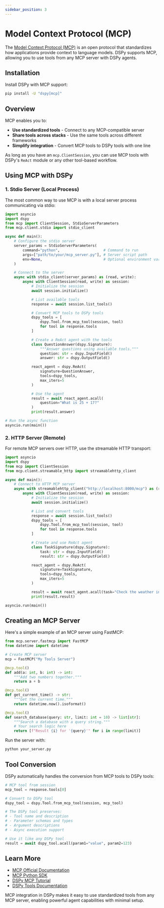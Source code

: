 ```yaml
---
sidebar_position: 3
---
```


# Model Context Protocol (MCP)

The [Model Context Protocol (MCP)](https://modelcontextprotocol.io/) is an open protocol that standardizes how applications provide context to language models. DSPy supports MCP, allowing you to use tools from any MCP server with DSPy agents.

## Installation

Install DSPy with MCP support:

```bash
pip install -U "dspy[mcp]"
```

## Overview

MCP enables you to:

- **Use standardized tools** - Connect to any MCP-compatible server
- **Share tools across stacks** - Use the same tools across different frameworks
- **Simplify integration** - Convert MCP tools to DSPy tools with one line

As long as you have an `mcp.ClientSession`, you can use MCP tools with DSPy's `ReAct` module or any other tool-based workflow.

## Using MCP with DSPy

### 1. Stdio Server (Local Process)

The most common way to use MCP is with a local server process communicating via stdio:

```python
import asyncio
import dspy
from mcp import ClientSession, StdioServerParameters
from mcp.client.stdio import stdio_client

async def main():
    # Configure the stdio server
    server_params = StdioServerParameters(
        command="python",                    # Command to run
        args=["path/to/your/mcp_server.py"], # Server script path
        env=None,                            # Optional environment variables
    )

    # Connect to the server
    async with stdio_client(server_params) as (read, write):
        async with ClientSession(read, write) as session:
            # Initialize the session
            await session.initialize()

            # List available tools
            response = await session.list_tools()

            # Convert MCP tools to DSPy tools
            dspy_tools = [
                dspy.Tool.from_mcp_tool(session, tool)
                for tool in response.tools
            ]

            # Create a ReAct agent with the tools
            class QuestionAnswer(dspy.Signature):
                """Answer questions using available tools."""
                question: str = dspy.InputField()
                answer: str = dspy.OutputField()

            react_agent = dspy.ReAct(
                signature=QuestionAnswer,
                tools=dspy_tools,
                max_iters=5
            )

            # Use the agent
            result = await react_agent.acall(
                question="What is 25 + 17?"
            )
            print(result.answer)

# Run the async function
asyncio.run(main())
```

### 2. HTTP Server (Remote)

For remote MCP servers over HTTP, use the streamable HTTP transport:

```python
import asyncio
import dspy
from mcp import ClientSession
from mcp.client.streamable_http import streamablehttp_client

async def main():
    # Connect to HTTP MCP server
    async with streamablehttp_client("http://localhost:8000/mcp") as (read, write):
        async with ClientSession(read, write) as session:
            # Initialize the session
            await session.initialize()

            # List and convert tools
            response = await session.list_tools()
            dspy_tools = [
                dspy.Tool.from_mcp_tool(session, tool)
                for tool in response.tools
            ]

            # Create and use ReAct agent
            class TaskSignature(dspy.Signature):
                task: str = dspy.InputField()
                result: str = dspy.OutputField()

            react_agent = dspy.ReAct(
                signature=TaskSignature,
                tools=dspy_tools,
                max_iters=5
            )

            result = await react_agent.acall(task="Check the weather in Tokyo")
            print(result.result)

asyncio.run(main())
```

## Creating an MCP Server

Here's a simple example of an MCP server using FastMCP:

```python
from mcp.server.fastmcp import FastMCP
from datetime import datetime

# Create MCP server
mcp = FastMCP("My Tools Server")

@mcp.tool()
def add(a: int, b: int) -> int:
    """Add two numbers together."""
    return a + b

@mcp.tool()
def get_current_time() -> str:
    """Get the current time."""
    return datetime.now().isoformat()

@mcp.tool()
def search_database(query: str, limit: int = 10) -> list[str]:
    """Search a database with a query string."""
    # Your search logic here
    return [f"Result {i} for '{query}'" for i in range(limit)]
```

Run the server with:

```bash
python your_server.py
```

## Tool Conversion

DSPy automatically handles the conversion from MCP tools to DSPy tools:

```python
# MCP tool from session
mcp_tool = response.tools[0]

# Convert to DSPy tool
dspy_tool = dspy.Tool.from_mcp_tool(session, mcp_tool)

# The DSPy tool preserves:
# - Tool name and description
# - Parameter schemas and types
# - Argument descriptions
# - Async execution support

# Use it like any DSPy tool
result = await dspy_tool.acall(param1="value", param2=123)
```

## Learn More

- [MCP Official Documentation](https://modelcontextprotocol.io/)
- [MCP Python SDK](https://github.com/modelcontextprotocol/python-sdk)
- [DSPy MCP Tutorial](https://dspy.ai/tutorials/mcp/)
- [DSPy Tools Documentation](./tools.md)

MCP integration in DSPy makes it easy to use standardized tools from any MCP server, enabling powerful agent capabilities with minimal setup.
